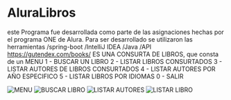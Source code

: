 # AluraLibros
este Programa fue desarrollada como parte de las asignaciones hechas por el programa ONE de Alura.
Para ser desarrollado se utilizaron las herramientas
/spring-boot
/IntelliJ IDEA
/Java
/API https://gutendex.com/books/
ES UNA CONSURTA DE LIBROS, que consta de un MENU
                    1 - BUSCAR UN LIBRO
                    2 - LISTAR LIBROS CONSURTADOS
                    3 - LISTAR AUTORES DE LIBROS CONSURTADOS
                    4 - LISTAR AUTORES POR AÑO ESPECIFICO
                    5 - LISTAR LIBROS POR IDIOMAS
                    0 - SALIR
                     
                   
![MENU](https://github.com/user-attachments/assets/f925f010-cd24-49a4-883e-c929ff5ecda6)
![BUSCAR LIBRO](https://github.com/user-attachments/assets/46affb61-bc4d-4d4b-88f7-8ed4a077b586)
![LISTAR AUTORES](https://github.com/user-attachments/assets/2d2419ad-e6f2-4075-be59-9b14e9314216)
![LISTAR LIBRO](https://github.com/user-attachments/assets/8d0fb592-7c63-4c0f-be70-25d3d7e4f128)



